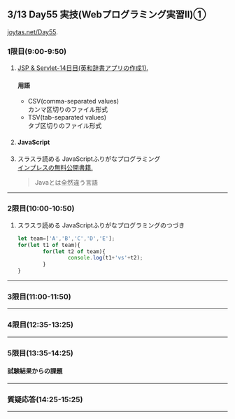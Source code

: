 ## 3/13 Day55 実技(Webプログラミング実習Ⅱ)①
[joytas.net/Day55](https://joytas.net/%e8%a8%93%e7%b7%b4/day55).
### 1限目(9:00-9:50)
1. [JSP & Servlet-14日目(英和辞書アプリの作成1).](https://joytas.net/programming/jspservlet14)
	#### 用語
	- CSV(comma-separated values)  
	カンマ区切りのファイル形式
	- TSV(tab-separated values)  
	タブ区切りのファイル形式
1. #### JavaScript
1. スラスラ読める JavaScriptふりがなプログラミング  
	[インプレスの無料公開書籍.](https://book.impress.co.jp/items/tameshiyomi)
	> Javaとは全然違う言語
---
### 2限目(10:00-10:50)
1. スラスラ読める JavaScriptふりがなプログラミングのつづき
	~~~javascript
	let team=['A','B','C','D','E'];
	for(let t1 of team){
			for(let t2 of team){
					console.log(t1+'vs'+t2);
			}
	}
	~~~
---
### 3限目(11:00-11:50)
---
### 4限目(12:35-13:25)
---
### 5限目(13:35-14:25)
#### 試験結果からの課題
---
### 質疑応答(14:25-15:25)
----
